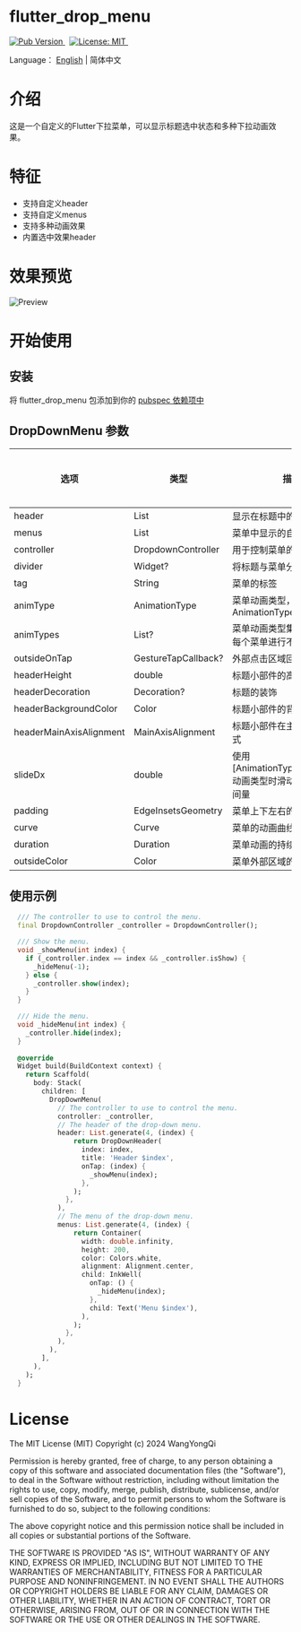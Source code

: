 # flutter_drop_menu
<a href="https://pub.dev/packages/flutter_drop_menu">
  <img src="https://img.shields.io/badge/Pub-v1.0.0-blue" alt="Pub Version"/>
</a> &nbsp
<a href="https://opensource.org/licenses/MIT">
  <img src="https://img.shields.io/badge/License-MIT-red" alt="License: MIT"/>
</a> &nbsp 
<a name="Wiqwj"></a>

Language： [English](https://github.com/wyqlxf/flutter_drop_menu/blob/master/README.md) | 简体中文

# 介绍
这是一个自定义的Flutter下拉菜单，可以显示标题选中状态和多种下拉动画效果。
<a name="Wiqwj"></a>

# 特征
- 支持自定义header
- 支持自定义menus
- 支持多种动画效果
- 内置选中效果header
  <a name="OkWiA"></a>

# 效果预览
![Preview](https://github.com/wyqlxf/flutter_drop_menu/blob/master/preview_images/drop_down_menu.gif)

<a name="SLIZy"></a>
# 开始使用
<a name="CtaaU"></a>
## 安装
将 flutter_drop_menu 包添加到你的 [pubspec 依赖项中](https://pub.dev/packages/flutter_drop_menu/install)
<a name="nFA0I"></a>
## DropDownMenu 参数
| **选项** | **类型** | **描述** | **是否必传** |
| --- | --- | --- | --- |
| header | List<Widget> | 显示在标题中的自定义小部件 | 是 |
| menus | List<Widget> | 菜单中显示的自定义小部件 | 是 |
| controller | DropdownController | 用于控制菜单的控制器 | 是 |
| divider | Widget? | 将标题与菜单分隔开的小部件 | 否 |
| tag | String | 菜单的标签 | 否 |
| animType | AnimationType | 菜单动画类型，默认使用AnimationType.topToBottom | 否 |
| animTypes | List<AnimationType>? | 菜单动画类型集合，可以指定每个菜单进行不同的动画 | 否 |
| outsideOnTap | GestureTapCallback? | 外部点击区域回调 | 否 |
| headerHeight | double | 标题小部件的高度 | 否 |
| headerDecoration | Decoration? | 标题的装饰 | 否 |
| headerBackgroundColor | Color | 标题小部件的背景颜色 | 否 |
| headerMainAxisAlignment | MainAxisAlignment | 标题小部件在主轴上的排列方式 | 否 |
| slideDx | double | 使用[AnimationType.rightToLeft]动画类型时滑动菜单占用的空间量 | 否 |
| padding | EdgeInsetsGeometry | 菜单上下左右的填充量 | 否 |
| curve | Curve | 菜单的动画曲线 | 否 |
| duration | Duration | 菜单动画的持续时间 | 否 |
| outsideColor | Color | 菜单外部区域的背景颜色 | 否 |

<a name="kLRA9"></a>
## 使用示例
```dart
  /// The controller to use to control the menu.
  final DropdownController _controller = DropdownController();

  /// Show the menu.
  void _showMenu(int index) {
    if (_controller.index == index && _controller.isShow) {
      _hideMenu(-1);
    } else {
      _controller.show(index);
    }
  }

  /// Hide the menu.
  void _hideMenu(int index) {
    _controller.hide(index);
  }
  
  @override
  Widget build(BuildContext context) {
    return Scaffold(
      body: Stack(
        children: [
          DropDownMenu(
            // The controller to use to control the menu.
            controller: _controller,
            // The header of the drop-down menu.
            header: List.generate(4, (index) {
                return DropDownHeader(
                  index: index,
                  title: 'Header $index',
                  onTap: (index) {
                    _showMenu(index);
                  },
                );
              },
            ),
            // The menu of the drop-down menu.
            menus: List.generate(4, (index) {
                return Container(
                  width: double.infinity,
                  height: 200,
                  color: Colors.white,
                  alignment: Alignment.center,
                  child: InkWell(
                    onTap: () {
                      _hideMenu(index);
                    },
                    child: Text('Menu $index'),
                  ),
                );
              },
            ),
          ),
        ],
      ),
    );
  }
```

# License
The MIT License (MIT) Copyright (c) 2024 WangYongQi

Permission is hereby granted, free of charge, to any person obtaining a copy
of this software and associated documentation files (the "Software"), to deal
in the Software without restriction, including without limitation the rights
to use, copy, modify, merge, publish, distribute, sublicense, and/or sell
copies of the Software, and to permit persons to whom the Software is
furnished to do so, subject to the following conditions:

The above copyright notice and this permission notice shall be included in all
copies or substantial portions of the Software.

THE SOFTWARE IS PROVIDED "AS IS", WITHOUT WARRANTY OF ANY KIND, EXPRESS OR
IMPLIED, INCLUDING BUT NOT LIMITED TO THE WARRANTIES OF MERCHANTABILITY,
FITNESS FOR A PARTICULAR PURPOSE AND NONINFRINGEMENT. IN NO EVENT SHALL THE
AUTHORS OR COPYRIGHT HOLDERS BE LIABLE FOR ANY CLAIM, DAMAGES OR OTHER
LIABILITY, WHETHER IN AN ACTION OF CONTRACT, TORT OR OTHERWISE, ARISING FROM,
OUT OF OR IN CONNECTION WITH THE SOFTWARE OR THE USE OR OTHER DEALINGS IN THE
SOFTWARE.